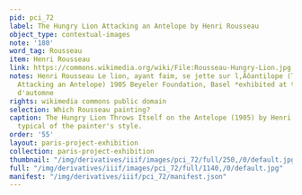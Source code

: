 ```yaml
---
pid: pci_72
label: The Hungry Lion Attacking an Antelope by Henri Rousseau
object_type: contextual-images
note: '180'
word_tag: Rousseau
item: Henri Rousseau
link: https://commons.wikimedia.org/wiki/File:Rousseau-Hungry-Lion.jpg
notes: Henri Rousseau Le lion, ayant faim, se jette sur l‚Äôantilope (The Hungry Lion
  Attacking an Antelope) 1905 Beyeler Foundation, Basel *exhibited at the 1905 Salon
  d'automne
rights: wikimedia commons public domain
selection: Which Rousseau painting?
caption: The Hungry Lion Throws Itself on the Antelope (1905) by Henri Rousseau is
  typical of the painter's style.
order: '55'
layout: paris-project-exhibition
collection: paris-project-exhibition
thumbnail: "/img/derivatives/iiif/images/pci_72/full/250,/0/default.jpg"
full: "/img/derivatives/iiif/images/pci_72/full/1140,/0/default.jpg"
manifest: "/img/derivatives/iiif/pci_72/manifest.json"
---
```

